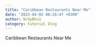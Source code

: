 ```yaml
---
title: "Caribbean Restaurants Near Me"
date: "2023-04-03 08:26:47 +0300"
author: NrdyBhu1
category: tutorial blog
---
```

Caribbean Restaurants Near Me
